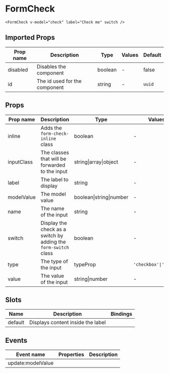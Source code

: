 # FormCheck

```vue
<FormCheck v-model="check" label="Check me" switch />
```

## Imported Props

| Prop name | Description                   | Type    | Values | Default |
| --------- | ----------------------------- | ------- | ------ | ------- |
| disabled  | Disables the component        | boolean | -      | false   |
| id        | The id used for the component | string  | -      | `uuid`  |

## Props

| Prop name  | Description                                                     | Type                    | Values                | Default   |
| ---------- | --------------------------------------------------------------- | ----------------------- | --------------------- | --------- |
| inline     | Adds the `form-check-inline` class                              | boolean                 | -                     | false     |
| inputClass | The classes that will be forwarded to the input                 | string\|array\|object   | -                     | undefined |
| label      | The label to display                                            | string                  | -                     | undefined |
| modelValue | The model value                                                 | boolean\|string\|number | -                     | false     |
| name       | The name of the input                                           | string                  | -                     | undefined |
| switch     | Display the check as a switch by adding the `form-switch` class | boolean                 | -                     | false     |
| type       | The type of the input                                           | typeProp                | `'checkbox'\|'radio'` |           |
| value      | The value of the input                                          | string\|number          | -                     | undefined |

## Slots

| Name    | Description                       | Bindings |
| ------- | --------------------------------- | -------- |
| default | Displays content inside the label |          |

## Events

| Event name        | Properties | Description |
| ----------------- | ---------- | ----------- |
| update:modelValue |            |
